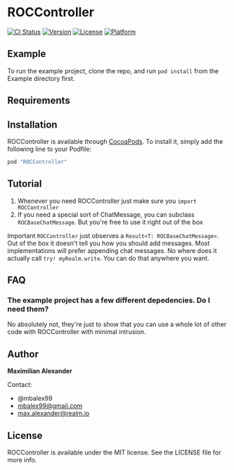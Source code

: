 # ROCController

[![CI Status](http://img.shields.io/travis/mbalex99/ROCController.svg?style=flat)](https://travis-ci.org/mbalex99/ROCController)
[![Version](https://img.shields.io/cocoapods/v/ROCController.svg?style=flat)](http://cocoapods.org/pods/ROCController)
[![License](https://img.shields.io/cocoapods/l/ROCController.svg?style=flat)](http://cocoapods.org/pods/ROCController)
[![Platform](https://img.shields.io/cocoapods/p/ROCController.svg?style=flat)](http://cocoapods.org/pods/ROCController)

## Example

To run the example project, clone the repo, and run `pod install` from the Example directory first.

## Requirements

## Installation

ROCController is available through [CocoaPods](http://cocoapods.org). To install
it, simply add the following line to your Podfile:

```ruby
pod "ROCController"
```

## Tutorial 

1. Whenever you need ROCController just make sure you `import ROCController`
2. If you need a special sort of ChatMessage, you can subclass `ROCBaseChatMessage`. But you're free to use it right out of the box

Important `ROCController` just observes a `Result<T: ROCBaseChatMessage>`. Out of the box it doesn't tell you how you should add messages. Most implementations will prefer appending chat messages. No where does it actually call `try! myRealm.write`. You can do that anywhere you want.

## FAQ

### The example project has a few different depedencies. Do I need them?
No absolutely not, they're just to show that you can use a whole lot of other code with ROCController with minimal intrusion. 


## Author
**Maximilian Alexander**

Contact: 
* @mbalex99
* mbalex99@gmail.com
* max.alexander@realm.io

## License

ROCController is available under the MIT license. See the LICENSE file for more info.
